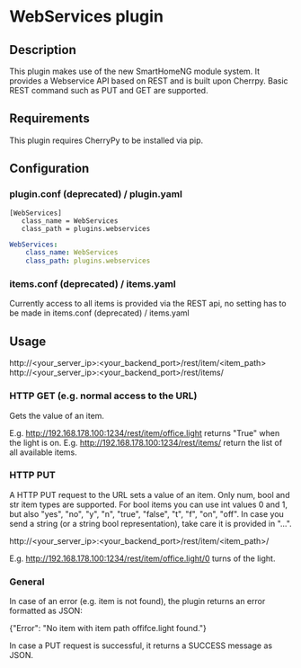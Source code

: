 # WebServices plugin

## Description

This plugin makes use of the new SmartHomeNG module system. It provides a Webservice API based on REST and is 
built upon Cherrpy.
Basic REST command such as PUT and GET are supported.

## Requirements

This plugin requires CherryPy to be installed via pip.

## Configuration

### plugin.conf (deprecated) / plugin.yaml

```
[WebServices]
   class_name = WebServices
   class_path = plugins.webservices
```

```yaml
WebServices:
    class_name: WebServices
    class_path: plugins.webservices
```

### items.conf (deprecated) / items.yaml

Currently access to all items is provided via the REST api, no setting has to be made in items.conf (deprecated) / items.yaml

## Usage

http://<your_server_ip>:<your_backend_port>/rest/item/<item_path>
http://<your_server_ip>:<your_backend_port>/rest/items/

### HTTP GET (e.g. normal access to the URL)

Gets the value of an item.

E.g. http://192.168.178.100:1234/rest/item/office.light returns "True" when the light is on.
E.g. http://192.168.178.100:1234/rest/items/ return the list of all available items.

### HTTP PUT

A HTTP PUT request to the URL sets a value of an item. Only num, bool and str item types are supported.
For bool items you can use int values 0 and 1, but also "yes", "no", "y", "n", "true", "false", "t", "f", "on", "off".
In case you send a string (or a string bool representation), take care it is provided in "...".

http://<your_server_ip>:<your_backend_port>/rest/item/<item_path>/<value>

E.g. http://192.168.178.100:1234/rest/item/office.light/0 turns of the light.

### General

In case of an error (e.g. item is not found), the plugin returns an error formatted as JSON:

{"Error": "No item with item path offifce.light found."}

In case a PUT request is successful, it returns a SUCCESS message as JSON.